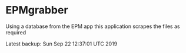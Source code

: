 # EPMgrabber
Using a database from the EPM app this application scrapes the files as required


Latest backup: Sun Sep 22 12:37:01 UTC 2019
